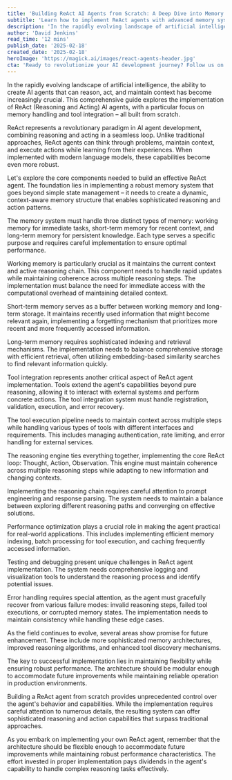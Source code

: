 ```yaml
---
title: 'Building ReAct AI Agents from Scratch: A Deep Dive into Memory and Tool Integration'
subtitle: 'Learn how to implement ReAct agents with advanced memory systems and tool integration'
description: 'In the rapidly evolving landscape of artificial intelligence, the ability to create AI agents that can reason, act, and maintain context has become increasingly crucial. This comprehensive guide explores the implementation of ReAct (Reasoning and Acting) AI agents, with a particular focus on memory handling and tool integration—all built from scratch.'
author: 'David Jenkins'
read_time: '12 mins'
publish_date: '2025-02-18'
created_date: '2025-02-18'
heroImage: 'https://magick.ai/images/react-agents-header.jpg'
cta: 'Ready to revolutionize your AI development journey? Follow us on LinkedIn for exclusive insights into cutting-edge AI implementation techniques and best practices that will transform your development process.'
---
```


In the rapidly evolving landscape of artificial intelligence, the ability to create AI agents that can reason, act, and maintain context has become increasingly crucial. This comprehensive guide explores the implementation of ReAct (Reasoning and Acting) AI agents, with a particular focus on memory handling and tool integration – all built from scratch.

ReAct represents a revolutionary paradigm in AI agent development, combining reasoning and acting in a seamless loop. Unlike traditional approaches, ReAct agents can think through problems, maintain context, and execute actions while learning from their experiences. When implemented with modern language models, these capabilities become even more robust.

Let's explore the core components needed to build an effective ReAct agent. The foundation lies in implementing a robust memory system that goes beyond simple state management – it needs to create a dynamic, context-aware memory structure that enables sophisticated reasoning and action patterns.

The memory system must handle three distinct types of memory: working memory for immediate tasks, short-term memory for recent context, and long-term memory for persistent knowledge. Each type serves a specific purpose and requires careful implementation to ensure optimal performance.

Working memory is particularly crucial as it maintains the current context and active reasoning chain. This component needs to handle rapid updates while maintaining coherence across multiple reasoning steps. The implementation must balance the need for immediate access with the computational overhead of maintaining detailed context.

Short-term memory serves as a buffer between working memory and long-term storage. It maintains recently used information that might become relevant again, implementing a forgetting mechanism that prioritizes more recent and more frequently accessed information.

Long-term memory requires sophisticated indexing and retrieval mechanisms. The implementation needs to balance comprehensive storage with efficient retrieval, often utilizing embedding-based similarity searches to find relevant information quickly.

Tool integration represents another critical aspect of ReAct agent implementation. Tools extend the agent's capabilities beyond pure reasoning, allowing it to interact with external systems and perform concrete actions. The tool integration system must handle registration, validation, execution, and error recovery.

The tool execution pipeline needs to maintain context across multiple steps while handling various types of tools with different interfaces and requirements. This includes managing authentication, rate limiting, and error handling for external services.

The reasoning engine ties everything together, implementing the core ReAct loop: Thought, Action, Observation. This engine must maintain coherence across multiple reasoning steps while adapting to new information and changing contexts.

Implementing the reasoning chain requires careful attention to prompt engineering and response parsing. The system needs to maintain a balance between exploring different reasoning paths and converging on effective solutions.

Performance optimization plays a crucial role in making the agent practical for real-world applications. This includes implementing efficient memory indexing, batch processing for tool execution, and caching frequently accessed information.

Testing and debugging present unique challenges in ReAct agent implementation. The system needs comprehensive logging and visualization tools to understand the reasoning process and identify potential issues.

Error handling requires special attention, as the agent must gracefully recover from various failure modes: invalid reasoning steps, failed tool executions, or corrupted memory states. The implementation needs to maintain consistency while handling these edge cases.

As the field continues to evolve, several areas show promise for future enhancement. These include more sophisticated memory architectures, improved reasoning algorithms, and enhanced tool discovery mechanisms.

The key to successful implementation lies in maintaining flexibility while ensuring robust performance. The architecture should be modular enough to accommodate future improvements while maintaining reliable operation in production environments.

Building a ReAct agent from scratch provides unprecedented control over the agent's behavior and capabilities. While the implementation requires careful attention to numerous details, the resulting system can offer sophisticated reasoning and action capabilities that surpass traditional approaches.

As you embark on implementing your own ReAct agent, remember that the architecture should be flexible enough to accommodate future improvements while maintaining robust performance characteristics. The effort invested in proper implementation pays dividends in the agent's capability to handle complex reasoning tasks effectively.